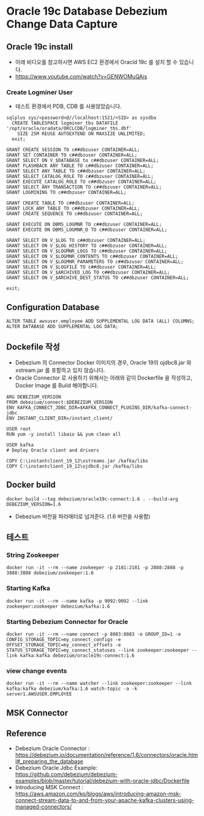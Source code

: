 # Oracle 19c Database Debezium Change Data Capture


## Oracle 19c install
- 아래 비디오를 참고하시면 AWS EC2 환경에서 Oracld 19c 를 설치 할 수 있습니다.
- https://www.youtube.com/watch?v=GENWOMuQAis

### Create Logminer User
- 테스트 환경에서 PDB, CDB 를 사용않았습니다.
```
sqlplus sys/<password>@//localhost:1521/<SID> as sysdba
  CREATE TABLESPACE logminer_tbs DATAFILE '/opt/oracle/oradata/ORCLCDB/logminer_tbs.dbf'
    SIZE 25M REUSE AUTOEXTEND ON MAXSIZE UNLIMITED;
  exit;

GRANT CREATE SESSION TO c##dbzuser CONTAINER=ALL;
GRANT SET CONTAINER TO c##dbzuser CONTAINER=ALL;
GRANT SELECT ON V_$DATABASE to c##dbzuser CONTAINER=ALL;
GRANT FLASHBACK ANY TABLE TO c##dbzuser CONTAINER=ALL;
GRANT SELECT ANY TABLE TO c##dbzuser CONTAINER=ALL;
GRANT SELECT_CATALOG_ROLE TO c##dbzuser CONTAINER=ALL;
GRANT EXECUTE_CATALOG_ROLE TO c##dbzuser CONTAINER=ALL;
GRANT SELECT ANY TRANSACTION TO c##dbzuser CONTAINER=ALL;
GRANT LOGMINING TO c##dbzuser CONTAINER=ALL;

GRANT CREATE TABLE TO c##dbzuser CONTAINER=ALL;
GRANT LOCK ANY TABLE TO c##dbzuser CONTAINER=ALL;
GRANT CREATE SEQUENCE TO c##dbzuser CONTAINER=ALL;

GRANT EXECUTE ON DBMS_LOGMNR TO c##dbzuser CONTAINER=ALL;
GRANT EXECUTE ON DBMS_LOGMNR_D TO c##dbzuser CONTAINER=ALL;

GRANT SELECT ON V_$LOG TO c##dbzuser CONTAINER=ALL;
GRANT SELECT ON V_$LOG_HISTORY TO c##dbzuser CONTAINER=ALL;
GRANT SELECT ON V_$LOGMNR_LOGS TO c##dbzuser CONTAINER=ALL;
GRANT SELECT ON V_$LOGMNR_CONTENTS TO c##dbzuser CONTAINER=ALL;
GRANT SELECT ON V_$LOGMNR_PARAMETERS TO c##dbzuser CONTAINER=ALL;
GRANT SELECT ON V_$LOGFILE TO c##dbzuser CONTAINER=ALL;
GRANT SELECT ON V_$ARCHIVED_LOG TO c##dbzuser CONTAINER=ALL;
GRANT SELECT ON V_$ARCHIVE_DEST_STATUS TO c##dbzuser CONTAINER=ALL;

exit;
```

## Configuration Database
```
ALTER TABLE awsuser.employee ADD SUPPLEMENTAL LOG DATA (ALL) COLUMNS;
ALTER DATABASE ADD SUPPLEMENTAL LOG DATA;
```


## Dockefile 작성
- Debezium 의 Connector Docker 이미지의 경우, Oracle 19의 ojdbc8.jar 와 xstream.jar 를 포함하고 있지 않습니다.
- Oracle Connector 로 사용하기 위해서는 아래와 같이 Dockerfile 을 작성하고, Docker Image 를 Build 해야합니다.
```
ARG DEBEZIUM_VERSION
FROM debezium/connect:$DEBEZIUM_VERSION
ENV KAFKA_CONNECT_JDBC_DIR=$KAFKA_CONNECT_PLUGINS_DIR/kafka-connect-jdbc
ENV INSTANT_CLIENT_DIR=/instant_client/

USER root
RUN yum -y install libaio && yum clean all

USER kafka
# Deploy Oracle client and drivers

COPY C:\instantclient_19_12\xstreams.jar /kafka/libs
COPY C:\instantclient_19_12\ojdbc8.jar /kafka/libs
```


## Docker build
```
docker build --tag debezium/oracle19c-connect:1.6 . --build-arg DEBEZIUM_VERSION=1.6
```
- Debezium 버전을 파라매터로 넘겨준다. (1.6 버전을 사용함)

## 테스트

### String Zookeeper
```
docker run -it --rm --name zookeeper -p 2181:2181 -p 2888:2888 -p 3888:3888 debezium/zookeeper:1.6
```

### Starting Kafka
```
docker run -it --rm --name kafka -p 9092:9092 --link zookeeper:zookeeper debezium/kafka:1.6
```

### Starting Debezium Connector for Oracle
```
docker run -it --rm --name connect -p 8083:8083 -e GROUP_ID=1 -e CONFIG_STORAGE_TOPIC=my_connect_configs -e OFFSET_STORAGE_TOPIC=my_connect_offsets -e STATUS_STORAGE_TOPIC=my_connect_statuses --link zookeeper:zookeeper --link kafka:kafka debezium/oracle19c-connect:1.6
```

### view change events
```
docker run -it --rm --name watcher --link zookeeper:zookeeper --link kafka:kafka debezium/kafka:1.6 watch-topic -a -k server1.AWSUSER.EMPLOYEE
```

## MSK Connector


## Reference
* Debezium Oracle Connector : https://debezium.io/documentation/reference/1.6/connectors/oracle.html#_preparing_the_database
* Debezium Oracle Jdbc Example: https://github.com/debezium/debezium-examples/blob/master/tutorial/debezium-with-oracle-jdbc/Dockerfile
* Introducing MSK Connect : https://aws.amazon.com/ko/blogs/aws/introducing-amazon-msk-connect-stream-data-to-and-from-your-apache-kafka-clusters-using-managed-connectors/




